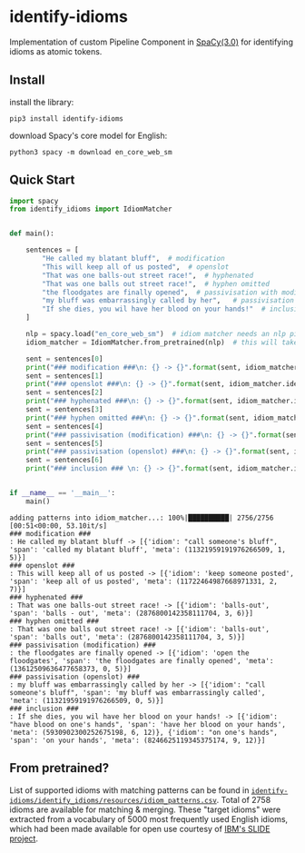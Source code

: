 # identify-idioms

Implementation of custom Pipeline Component in [SpaCy(3.0)](https://nightly.spacy.io) for identifying idioms as atomic tokens.

## Install

install the library:
```
pip3 install identify-idioms
```
download Spacy's core model for English:
```
python3 spacy -m download en_core_web_sm
```

## Quick Start
```python
import spacy
from identify_idioms import IdiomMatcher


def main():

    sentences = [
        "He called my blatant bluff",  # modification
        "This will keep all of us posted",  # openslot
        "That was one balls-out street race!",  # hyphenated
        "That was one balls out street race!",  # hyphen omitted
        "the floodgates are finally opened",  # passivisation with modification
        "my bluff was embarrassingly called by her",   # passivisation with openslot
        "If she dies, you wil have her blood on your hands!"  # inclusion
    ]

    nlp = spacy.load("en_core_web_sm")  # idiom matcher needs an nlp pipeline. Currently supports en_core_web_sm only.
    idiom_matcher = IdiomMatcher.from_pretrained(nlp)  # this will take approx 40 seconds.

    sent = sentences[0]
    print("### modification ###\n: {} -> {}".format(sent, idiom_matcher.identify(nlp(sent))))
    sent = sentences[1]
    print("### openslot ###\n: {} -> {}".format(sent, idiom_matcher.identify(nlp(sent))))
    sent = sentences[2]
    print("### hyphenated ###\n: {} -> {}".format(sent, idiom_matcher.identify(nlp(sent))))
    sent = sentences[3]
    print("### hyphen omitted ###\n: {} -> {}".format(sent, idiom_matcher.identify(nlp(sent))))
    sent = sentences[4]
    print("### passivisation (modification) ###\n: {} -> {}".format(sent, idiom_matcher.identify(nlp(sent))))
    sent = sentences[5]
    print("### passivisation (openslot) ###\n: {} -> {}".format(sent, idiom_matcher.identify(nlp(sent))))
    sent = sentences[6]
    print("### inclusion ### \n: {} -> {}".format(sent, idiom_matcher.identify(nlp(sent))))


if __name__ == '__main__':
    main()
```
```
adding patterns into idiom_matcher...: 100%|██████████| 2756/2756 [00:51<00:00, 53.10it/s]
### modification ###
: He called my blatant bluff -> [{'idiom': "call someone's bluff", 'span': 'called my blatant bluff', 'meta': (11321959191976266509, 1, 5)}]
### openslot ###
: This will keep all of us posted -> [{'idiom': 'keep someone posted', 'span': 'keep all of us posted', 'meta': (11722464987668971331, 2, 7)}]
### hyphenated ###
: That was one balls-out street race! -> [{'idiom': 'balls-out', 'span': 'balls - out', 'meta': (2876800142358111704, 3, 6)}]
### hyphen omitted ###
: That was one balls out street race! -> [{'idiom': 'balls-out', 'span': 'balls out', 'meta': (2876800142358111704, 3, 5)}]
### passivisation (modification) ###
: the floodgates are finally opened -> [{'idiom': 'open the floodgates', 'span': 'the floodgates are finally opened', 'meta': (13612509636477658373, 0, 5)}]
### passivisation (openslot) ###
: my bluff was embarrassingly called by her -> [{'idiom': "call someone's bluff", 'span': 'my bluff was embarrassingly called', 'meta': (11321959191976266509, 0, 5)}]
### inclusion ###
: If she dies, you wil have her blood on your hands! -> [{'idiom': "have blood on one's hands", 'span': 'have her blood on your hands', 'meta': (5930902300252675198, 6, 12)}, {'idiom': "on one's hands", 'span': 'on your hands', 'meta': (8246625119345375174, 9, 12)}]
```

## From pretrained?
List of supported idioms with matching patterns can be found in [`identify-idioms/identify_idioms/resources/idiom_patterns.csv`](https://github.com/eubinecto/identify-idioms/blob/main/identify_idioms/resources/idiom_patterns.tsv). Total of 2758 idioms are available for
matching & merging. These "target idioms" were extracted from a vocabulary of 5000 most 
frequently used English idioms, which had been made available for open use courtesy of [IBM's SLIDE project](https://developer.ibm.com/exchanges/data/all/sentiment-lexicon-of-idiomatic-expressions/). 
